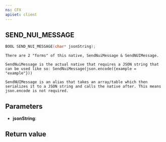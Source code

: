 ```yaml
---
ns: CFX
apiset: client
---
```

## SEND_NUI_MESSAGE

```c
BOOL SEND_NUI_MESSAGE(char* jsonString);
```

```
There are 2 "forms" of this native, SendNuiMessage & SendNUIMessage.

SendNuiMessage is the actual native that requires a JSON string that can be used like so: SendNuiMessage(json.encode({example = "example"}))

SendNUIMessage is an alias that takes an array/table which then serializes it to a JSON string and calls the native after. This means json.encode is not required.
```


## Parameters
* **jsonString**: 

## Return value
